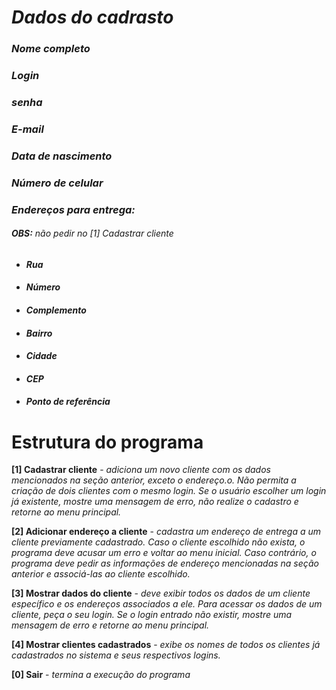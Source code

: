 # *Dados do cadrasto*
### *Nome completo*
### *Login*
### *senha*
### *E-mail*
### *Data de nascimento*
### *Número de celular*
### *Endereços para entrega:*
###### **OBS:** *não pedir no [1] Cadastrar cliente*
- #### *Rua*
- #### *Número*
- #### *Complemento*
- #### *Bairro*
- #### *Cidade*
- #### *CEP*
- #### *Ponto de referência*


# **Estrutura do programa**

**[1] Cadastrar cliente** - *adiciona um novo cliente com os dados mencionados na seção anterior, exceto o endereço.o. Não permita a criação de dois clientes com o mesmo login. Se o usuário escolher um login já existente, mostre uma mensagem de erro, não realize o cadastro e retorne ao menu principal.*

**[2] Adicionar endereço a cliente** - *cadastra um endereço de entrega a um cliente previamente cadastrado. Caso o cliente escolhido não exista, o programa deve acusar um erro e voltar ao menu inicial. Caso contrário, o programa deve pedir as informações de endereço mencionadas na seção anterior e associá-las ao cliente escolhido.*

**[3] Mostrar dados do cliente** - *deve exibir todos os dados de um cliente específico e os endereços associados a ele. Para acessar os dados de um cliente, peça o seu login. Se o login entrado não existir, mostre uma mensagem de erro e retorne ao menu principal.*

**[4] Mostrar clientes cadastrados** - *exibe os nomes de todos os clientes já cadastrados no sistema e seus respectivos logins.*

**[0] Sair** - *termina a execução do programa*